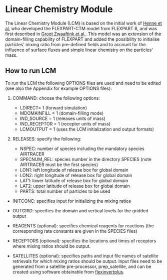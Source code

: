 # Linear Chemistry Module
The Linear Chemistry Module (LCM) is based on the initial work of [Henne et al.](https://doi.org/10.5281/zenodo.1249190) who developed the FLEXPART-CTM model from FLEXPART 8, and was first described in [Groot Zwaaftink et al.](https://gmd.copernicus.org/articles/11/4469/2018/). This model was an extension of the domain-filling capability of FLEXPART and added the possibility to initialise particles' mixing ratio from pre-defined fields and to account for the influence of surface fluxes and simple linear chemistry on the particles' mass.

## How to run LCM
To run the LCM the following OPTIONS files are used and need to be edited (see also the Appendix for example OPTIONS files):

1. COMMAND: choose the following options:
	- LDIRECT= 1 (forward simulation)
	- MDOMAINFILL = 1 (domain-filling mode)
	- IND_SOURCE = 1 (releases units of mass)
	- IND_RECEPTOR = 1 (receptor units of mass)
	- LCMOUTPUT = 1 (uses the LCM initialization and output formats)

2. RELEASES: specify the following:
	- NSPEC: number of species including the mandatory species AIRTRACER
	- SPECNUM_REL: species number in the directory SPECIES (note AIRTRACER must be the first species)
	- LON1: left longitude of release box for global domain
	- LON2: right longitude of release box for global domain
	- LAT1: lower latitude of release box for global domain
	- LAT2: upper latitude of release box for global domain
	- PARTS: total number of particles to be used

- INITCONC: specifies input for initializing the mixing ratios

- OUTGRID: specifies the domain and vertical levels for the gridded output

- REAGENTS (optional): specifies chemical reagents for reactions (the corresponding rate constants are given in the SPECIES files)

- RECEPTORS (optional): specifies the locations and times of receptors where mixing ratios should be output.

- SATELLITES (optional): specifies paths and input file names of satellite retrievals for which mixing ratios should be output. Input files need to be generated from a satellite pre-processor, prep_satellite, and can be created using software obtainable from [flexinvertplus](https://git.nilu.no/flexpart/flexinvertplus).